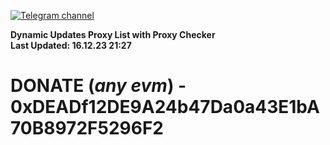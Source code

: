 [![Telegram channel](https://img.shields.io/endpoint?url=https://runkit.io/damiankrawczyk/telegram-badge/branches/master?url=https://t.me/n4z4v0d)](https://t.me/n4z4v0d) 

**Dynamic Updates Proxy List with Proxy Checker**  
**Last Updated: 16.12.23 21:27**

# DONATE (_any evm_) - 0xDEADf12DE9A24b47Da0a43E1bA70B8972F5296F2
